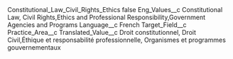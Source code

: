 <?xml version="1.0" encoding="UTF-8"?>
<CustomMetadata xmlns="http://soap.sforce.com/2006/04/metadata" xmlns:xsi="http://www.w3.org/2001/XMLSchema-instance" xmlns:xsd="http://www.w3.org/2001/XMLSchema">
    <label>Constitutional_Law_Civil_Rights_Ethics</label>
    <protected>false</protected>
    <values>
        <field>Eng_Values__c</field>
        <value xsi:type="xsd:string">Constitutional Law, Civil Rights,Ethics and Professional Responsibility,Government Agencies and Programs</value>
    </values>
    <values>
        <field>Language__c</field>
        <value xsi:type="xsd:string">French</value>
    </values>
    <values>
        <field>Target_Field__c</field>
        <value xsi:type="xsd:string">Practice_Area__c</value>
    </values>
    <values>
        <field>Translated_Value__c</field>
        <value xsi:type="xsd:string">Droit constitutionnel, Droit Civil,Éthique et responsabilité professionnelle, Organismes et programmes gouvernementaux</value>
    </values>
</CustomMetadata>
